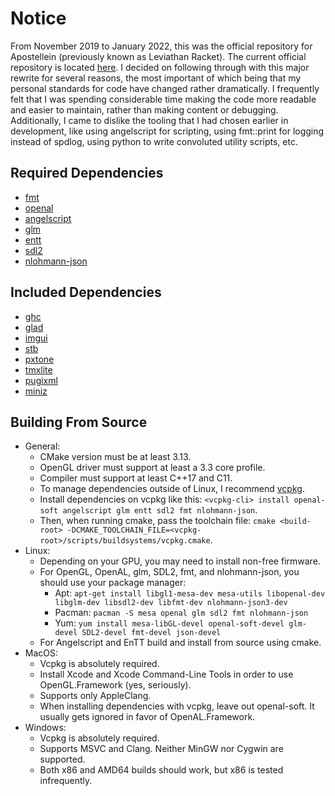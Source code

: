 # Notice
From November 2019 to January 2022, this was the official repository for Apostellein (previously known as
Leviathan Racket). The current official repository is located [here](https://github.com/synaodev/apostellein).
I decided on following through with this major rewrite for several reasons, the most important of which being that
my personal standards for code have changed rather dramatically. I frequently felt that I was spending considerable
time making the code more readable and easier to maintain, rather than making content or debugging. Additionally,
I came to dislike the tooling that I had chosen earlier in development, like using angelscript for scripting, using
fmt::print for logging instead of spdlog, using python to write convoluted utility scripts, etc.

## Required Dependencies
- [fmt](https://github.com/fmtlib/fmt)
- [openal](https://github.com/kcat/openal-soft)
- [angelscript](https://github.com/codecat/angelscript-mirror)
- [glm](https://github.com/g-truc/glm)
- [entt](https://github.com/skypjack/entt)
- [sdl2](https://www.libsdl.org/download-2.0.php)
- [nlohmann-json](https://github.com/nlohmann/json)
## Included Dependencies
- [ghc](https://github.com/gulrak/filesystem)
- [glad](https://glad.dav1d.de)
- [imgui](https://github.com/ocornut/imgui)
- [stb](https://github.com/nothings/stb)
- [pxtone](https://pxtone.org/developer)
- [tmxlite](https://github.com/fallahn/tmxlite)
- [pugixml](https://github.com/zeux/pugixml)
- [miniz](https://github.com/richgel999/miniz)
## Building From Source
- General:
  - CMake version must be at least 3.13.
  - OpenGL driver must support at least a 3.3 core profile.
  - Compiler must support at least C++17 and C11.
  - To manage dependencies outside of Linux, I recommend [vcpkg](https://github.com/microsoft/vcpkg).
  - Install dependencies on vcpkg like this: `<vcpkg-cli> install openal-soft angelscript glm entt sdl2 fmt nlohmann-json`.
  - Then, when running cmake, pass the toolchain file: `cmake <build-root> -DCMAKE_TOOLCHAIN_FILE=<vcpkg-root>/scripts/buildsystems/vcpkg.cmake`.
- Linux:
  - Depending on your GPU, you may need to install non-free firmware.
  - For OpenGL, OpenAL, glm, SDL2, fmt, and nlohmann-json, you should use your package manager:
    - Apt: `apt-get install libgl1-mesa-dev mesa-utils libopenal-dev libglm-dev libsdl2-dev libfmt-dev nlohmann-json3-dev`
    - Pacman: `pacman -S mesa openal glm sdl2 fmt nlohmann-json`
    - Yum: `yum install mesa-libGL-devel openal-soft-devel glm-devel SDL2-devel fmt-devel json-devel`
  - For Angelscript and EnTT build and install from source using cmake.
- MacOS:
  - Vcpkg is absolutely required.
  - Install Xcode and Xcode Command-Line Tools in order to use OpenGL.Framework (yes, seriously).
  - Supports only AppleClang.
  - When installing dependencies with vcpkg, leave out openal-soft. It usually gets ignored in favor of OpenAL.Framework.
- Windows:
  - Vcpkg is absolutely required.
  - Supports MSVC and Clang. Neither MinGW nor Cygwin are supported.
  - Both x86 and AMD64 builds should work, but x86 is tested infrequently.
